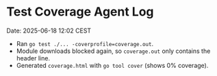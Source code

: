 # Test Coverage Agent Log
Date: 2025-06-18 12:02 CEST

- Ran `go test ./... -coverprofile=coverage.out`.
- Module downloads blocked again, so `coverage.out` only contains the header line.
- Generated `coverage.html` with `go tool cover` (shows 0% coverage).
